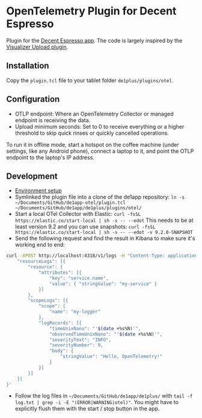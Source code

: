 # OpenTelemetry Plugin for Decent Espresso

Plugin for the [Decent Espresso app](https://github.com/decentespresso/de1app). The code is largely inspired by the [Visualizer Upload plugin](https://github.com/decentespresso/de1app/blob/main/de1plus/plugins/visualizer_upload/plugin.tcl).


## Installation

Copy the `plugin.tcl` file to your tablet folder `de1plus/plugins/otel`.


## Configuration

* OTLP endpoint: Where an OpenTelemetry Collector or managed endpoint is receiving the data.
* Upload minimum seconds: Set to 0 to receive everything or a higher threshold to skip quick rinses or quickly cancelled operations.

To run it in offline mode, start a hotspot on the coffee machine (under settings, like any Android phone), connect a laptop to it, and point the OTLP endpoint to the laptop's IP address.


## Development

* [Environment setup](https://github.com/decentespresso/de1app/blob/main/documentation/de1_app_plugin_development_overview.md#set-up-your-development-environment)
* Symlinked the plugin file into a clone of the de1app repository: `ln -s ~/Documents/GitHub/de1app-otel/plugin.tcl
~/Documents/GitHub/de1app/de1plus/plugins/otel/`
* Start a local OTel Collector with Elastic: `curl -fsSL https://elastic.co/start-local | sh -s -- --edot`
  This needs to be at least version 9.2 and you can use snapshots: `curl -fsSL https://elastic.co/start-local | sh -s -- --edot -v 9.2.0-SNAPSHOT`
* Send the following request and find the result in Kibana to make sure it's working end to end:

```sh
curl -XPOST http://localhost:4318/v1/logs -H "Content-Type: application/json" -d '{
    "resourceLogs": [{
        "resource": {
            "attributes": [{
                "key": "service.name",
                "value": { "stringValue": "my-service" }
            }]
        },
        "scopeLogs": [{
            "scope": {
                "name": "my-logger"
            },
            "logRecords": [{
                "timeUnixNano": "'$(date +%s%N)'",
                "observedTimeUnixNano": "'$(date +%s%N)'",
                "severityText": "INFO",
                "severityNumber": 9,
                "body": {
                    "stringValue": "Hello, OpenTelemetry!"
                }
            }]
        }]
    }]
}'
```

* Follow the log files in `~/Documents/GitHub/de1app/de1plus/` with `tail -f log.txt | grep -i -E "(ERROR|WARNING|otel)"`. You might have to explicitly flush them with the start / stop button in the app.
